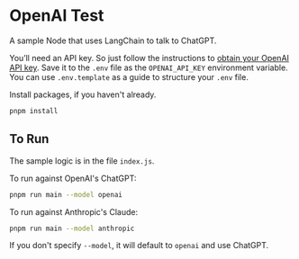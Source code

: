 # OpenAI Test

A sample Node that uses LangChain to talk to ChatGPT.

You’ll need an API key.  So just follow the instructions to
[obtain your OpenAI API key](https://platform.openai.com/api-keys).
Save it to the `.env` file as the `OPENAI_API_KEY` environment variable.  You
can use `.env.template` as a guide to structure your `.env` file.

Install packages, if you haven't already.

```bash
pnpm install
```

## To Run

The sample logic is in the file `index.js`.

To run against OpenAI's ChatGPT:

```bash
pnpm run main --model openai
```

To run against Anthropic's Claude:

```bash
pnpm run main --model anthropic
```

If you don't specify `--model`, it will default to `openai` and use ChatGPT.

